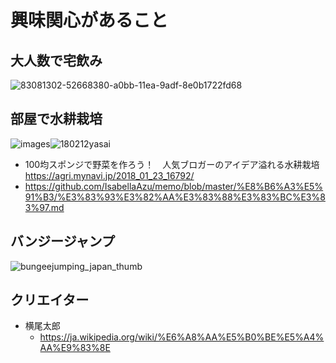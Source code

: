 
# 興味関心があること


## 大人数で宅飲み

![83081302-52668380-a0bb-11ea-9adf-8e0b1722fd68](https://user-images.githubusercontent.com/1782095/83323805-1b02fd00-a29c-11ea-9995-f92baa9cf7c3.png)


## 部屋で水耕栽培

![images](https://user-images.githubusercontent.com/1782095/83323713-91ebc600-a29b-11ea-9be8-4a0380afe948.jpg)![180212yasai](https://user-images.githubusercontent.com/1782095/83323909-abd9d880-a29c-11ea-8c39-0c4070a8336d.png)

- 100均スポンジで野菜を作ろう！　人気ブロガーのアイデア溢れる水耕栽培  
  https://agri.mynavi.jp/2018_01_23_16792/
- https://github.com/IsabellaAzu/memo/blob/master/%E8%B6%A3%E5%91%B3/%E3%83%93%E3%82%AA%E3%83%88%E3%83%BC%E3%83%97.md

## バンジージャンプ

![bungeejumping_japan_thumb](https://user-images.githubusercontent.com/1782095/83323669-41746880-a29b-11ea-8902-6628df6f324d.jpg)



## クリエイター

- 横尾太郎  
  - https://ja.wikipedia.org/wiki/%E6%A8%AA%E5%B0%BE%E5%A4%AA%E9%83%8E  


